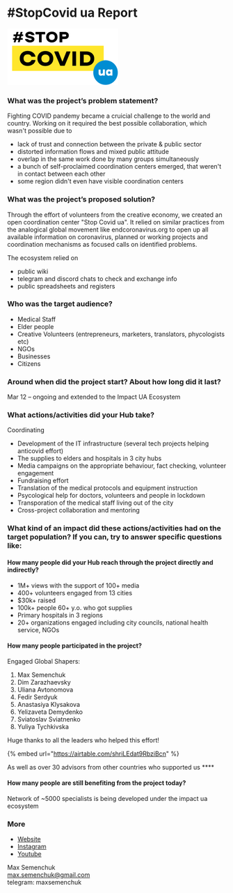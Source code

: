 # \#StopCovid ua Report

![](../../.gitbook/assets/group-2-4-.png)

### What was the project’s problem statement?

Fighting COVID pandemy became a cruicial challenge to the world and country. Working on it required the best possible collaboration, which wasn't possible due to

* lack of trust and connection between the private & public sector
* distorted information flows and mixed public attitude
* overlap in the same work done by many groups simultaneously 
* a bunch of self-proclaimed coordination centers emerged, that weren't in contact between each other
* some region didn't even have visible coordination centers

### What was the project’s proposed solution?

Through the effort of volunteers from the creative economy, we created an open coordination center "Stop Covid ua". It relied on similar practices from the analogical global movement like endcoronavirus.org to open up all available information on coronavirus, planned or working projects and coordination mechanisms as focused calls on identified problems.

The ecosystem relied on

* public wiki
* telegram and discord chats to check and exchange info
* public spreadsheets and registers 

### Who was the target audience?

* Medical Staff
* Elder people
* Creative Volunteers \(entrepreneurs, marketers, translators, phycologists etc\)
* NGOs
* Businesses
* Citizens

### Around when did the project start? About how long did it last?

Mar 12 – ongoing and extended to the Impact UA Ecosystem

### What actions/activities did your Hub take?

Coordinating

* Development of the IT infrastructure \(several tech projects helping anticovid effort\)
* The supplies to elders and hospitals in 3 city hubs
* Media campaigns on the appropriate behaviour, fact checking, volunteer engagement
* Fundraising effort 
* Translation of the medical protocols and equipment instruction
* Psycological help for doctors, volunteers and people in lockdown
* Transporation of the medical staff living out of the city
* Cross-project collaboration and mentoring

### What kind of an impact did these actions/activities had on the target population? If you can, try to answer specific questions like:

#### How many people did your Hub reach through the project directly and indirectly?

* 1M+ views with the support of 100+ media
* 400+ volunteers engaged from 13 cities
* $30k+ raised
* 100k+ people 60+ y.o. who got supplies
* Primary hospitals in 3 regions
* 20+ organizations engaged including city councils, national health service, NGOs

#### How many people participated in the project?

Engaged Global Shapers:

1. Max Semenchuk
2. Dim Zarazhaevsky
3. Uliana Avtonomova
4. Fedir Serdyuk
5. Anastasiya Klysakova
6. Yelizaveta Demydenko
7. Sviatoslav Sviatnenko
8. Yuliya Tychkivska

Huge thanks to all the leaders who helped this effort!

{% embed url="https://airtable.com/shriLEdat9RbziBcn" %}

As well as over 30 advisors from other countries who supported us ****

#### How many people are still benefiting from the project today?

Network of ~5000 specialists is being developed under the impact ua ecosystem

### More

* [Website](https://stopcovid.org.ua/)
* [Instagram](https://www.instagram.com/stopcovidua/)
* [Youtube](https://www.youtube.com/channel/UC2wd337MNQZCrJ0NST544OA)

Max Semenchuk  
max.semenchuk@gmail.com  
telegram: maxsemenchuk

